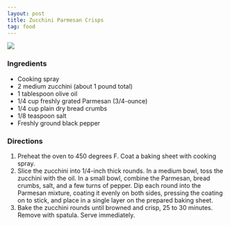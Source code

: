 ```yaml
---
layout: post
title: Zucchini Parmesan Crisps
tag: food
---
```


![](http://d.pr/i/1f96.png)

### Ingredients

- Cooking spray
- 2 medium zucchini (about 1 pound total)
- 1 tablespoon olive oil
- 1/4 cup freshly grated Parmesan (3/4-ounce)
- 1/4 cup plain dry bread crumbs
- 1/8 teaspoon salt
- Freshly ground black pepper

### Directions

1. Preheat the oven to 450 degrees F. Coat a baking sheet with cooking spray.
2. Slice the zucchini into 1/4-inch thick rounds. In a medium bowl, toss the zucchini with the oil. In a small bowl, combine the Parmesan, bread crumbs, salt, and a few turns of pepper. Dip each round into the Parmesan mixture, coating it evenly on both sides, pressing the coating on to stick, and place in a single layer on the prepared baking sheet.
3. Bake the zucchini rounds until browned and crisp, 25 to 30 minutes. Remove with spatula. Serve immediately.
